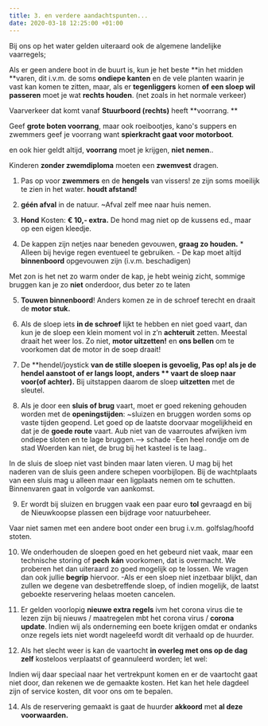 ```yaml
---
title: 3. en verdere aandachtspunten...
date: 2020-03-18 12:25:00 +01:00
---
```


Bij ons op het water gelden uiteraard ook de algemene landelijke vaarregels;

Als er geen andere boot in de buurt is, kun je het beste **in het midden **varen, dit i.v.m. de soms **ondiepe kanten** en de vele planten waarin je vast kan komen te zitten, maar, als er **tegenliggers** komen **of** **een sloep wil** **passeren** moet je wat **rechts houden**. (net zoals in het normale verkeer)

Vaarverkeer dat komt vanaf **Stuurboord (rechts)** heeft **voorrang. **

Geef **grote boten voorrang**, maar ook roeibootjes, kano's suppers en zwemmers geef je voorrang want **spierkracht gaat voor motorboot**.

en ook hier geldt altijd, **voorrang** moet je krijgen, **niet nemen**..

Kinderen **zonder zwemdiploma** moeten een **zwemvest** dragen.

1) Pas op voor **zwemmers** en de **hengels** van vissers! ze zijn soms moeilijk te zien in het water. **houdt afstand!** 

2) **géén afval** in de natuur.  ~Afval zelf mee naar huis nemen.

3) **Hond** Kosten: **€ 10,- extra.** De hond mag niet op de kussens ed., maar op een eigen kleedje. 

4) De kappen zijn netjes naar beneden gevouwen, **graag zo houden.**  * Alleen bij hevige regen eventueel te gebruiken. - De kap moet altijd **binnenboord** opgevouwen zijn (i.v.m. beschadigen)

Met zon is het net zo warm onder de kap, je hebt weinig zicht,  sommige bruggen kan je zo **niet** onderdoor, dus beter zo te laten

5) **Touwen binnenboord**! Anders komen ze in de schroef terecht en draait de **motor stuk.**

6) Als de sloep iets **in de schroef** lijkt te hebben en niet goed vaart, dan kun je de sloep een klein moment vol in z’n **achteruit** zetten. Meestal draait het weer los. Zo niet, **motor uitzetten!** en **ons bellen** om te voorkomen dat de motor in de soep draait!

7) De **hendel/joystick **van de stille sloepen is gevoelig, Pas op! als je de hendel **aanstoot** of er langs loopt, anders ** vaart de sloep naar voor(of achter).**
Bij uitstappen daarom de sloep **uitzetten** met de sleutel.

8) Als je door een **sluis of brug** vaart, moet er goed rekening gehouden worden met de **openingstijden**:   ~sluizen en bruggen worden soms op vaste tijden geopend. Let goed op de laatste doorvaar mogelijkheid en dat je de **goede route** vaart.
Aub niet van de vaarroutes afwijken ivm ondiepe sloten en te lage bruggen.--> schade
-Een heel rondje om de stad Woerden kan niet, de brug bij het kasteel is te laag..

In de sluis de sloep niet vast binden maar laten vieren.
U mag bij het naderen van de sluis geen andere schepen voorbijlopen. Bij de wachtplaats van een sluis mag u alleen maar een ligplaats nemen om te schutten. Binnenvaren gaat in volgorde van aankomst.

9) Er wordt  bij sluizen en bruggen vaak een paar euro **tol** gevraagd en bij de Nieuwkoopse plassen een bijdrage voor natuurbeheer.

Vaar niet samen met een andere boot onder een brug i.v.m. golfslag/hoofd stoten.

10) We onderhouden de sloepen goed en het gebeurd niet vaak, maar een technische storing of **pech** **kán** voorkomen, dat is overmacht. We proberen het dan uiteraard zo goed mogelijk op te lossen. We vragen dan ook jullie **begrip** hiervoor. 
-Als er een sloep niet inzetbaar blijkt, dan zullen we degene van desbetreffende sloep, of indien mogelijk, de laatst geboekte reservering helaas moeten cancelen.

11) Er gelden voorlopig **nieuwe extra regels** ivm het corona virus die te lezen zijn bij nieuws / maatregelen mbt het corona virus / **corona update**. Indien wij als onderneming een boete krijgen omdat er ondanks onze regels iets niet wordt nageleefd wordt dit verhaald op de huurder.

13) Als het slecht weer is kan de vaartocht **in overleg met ons op de dag zelf** kosteloos verplaatst of geannuleerd worden; 
let wel:

Indien wij daar speciaal naar het vertrekpunt komen en er de vaartocht gaat niet door, dan rekenen we de gemaakte kosten. Het kan het hele dagdeel zijn of service kosten, dit voor ons om te bepalen.

14) Als de reservering gemaakt is gaat de huurder **akkoord** met **al deze voorwaarden.**
